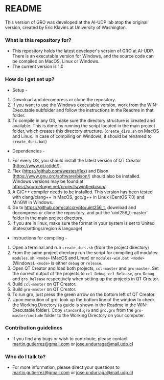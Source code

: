 # README #

This version of GRO was developed at the AI-UDP lab atop the original version, created by Eric Klavins at University of Washington.

### What is this repository for? ###

* This repository holds the latest developer's version of GRO at AI-UDP. There is an executable version for Windows, and the source code can be compiled on MacOS, Linux or Windows.
* The current version is 1.0


### How do I get set up? ###

[//]: # (* Summary of set up)
* Setup -
1. Download and decompress or clone the repository.
2. If you want to use the Windows executable version, work from the WIN-Executable subfolder and follow the instructions in the Readme in that folder.
3. To compile in any OS, make sure the directory structure is created and available. This is done by running the script located in the main project folder, which creates this directory structure. (`create_dirs.sh` on MacOS and Linux. In case of compiling on Windows, it should be renamed to `create_dirs.bat`)  

[//]: # (* Configuration)
* Dependencies -
1. For every OS, you should install the latest version of QT Creator (https://www.qt.io/ide/).
2. Flex (https://github.com/westes/flex) and Bison (https://www.gnu.org/software/bison/) should also be installed. Windows versions may be found at https://sourceforge.net/projects/winflexbison/.
3. A C/C++ compiler needs to be installed. This version has been tested with clang/clang++ in MacOS, gcc/g++ in Linux (CentOS 7.0) and MinGW in Windows.
4. Go to  https://github.com/calccrypto/uint256_t, download and decompress or clone the repository, and put the ‘uint256_t-master’ folder in the main project directory.
5. If you are in linux, make sure the format in your system is set to United States(settings/region &
language)

[//]: # (* Database configuration)
[//]: # (* How to run tests)
[//]: # (* Deployment instructions)
* Instructions for compiling -

1. Open a terminal and run `create_dirs.sh` (from the project directory)
2. From the same project directory run the script for compiling all modules: `modules.sh <mode>` (MacOS and Linux) or `modules-win.bat <mode>` (Windows). `<mode>` is either `debug` or `release`.
3. Open QT Creator and load both projects, `ccl-master` and `gro-master`. Set the correct output of the projects to `ccl_Debug`, `ccl_Release`, `gro_Debug` and `gro_Release` respectively when setting up the projects in QT Creator.
4. Build `ccl-master` on QT Creator.
5. Build `gro-master` on QT Creator.
6. To run gro, just press the green arrow on the bottom left of QT Creator.
7. Upon execution of gro, look up the bottom line of the window to check the Working Directory (a guide is shown in the Readme in the WIN-Executable folder). Copy `standard.gro` and `gro.gro` from the `gro-master/include` folder to the Working Directory on your computer.

### Contribution guidelines ###

[//]: # (* Writing tests)
[//]: # (* Code review)
[//]: # (* Other guidelines)
* If you find any bugs or wish to contribute, please contact martin.gutierrez@gmail.com or jose.undurraga@mail.udp.cl

### Who do I talk to? ###

[//]: # (* Repo owner or admin)
[//]: # (* Other community or team contact)
* For more information, please direct your questions to martin.gutierrez@gmail.com or jose.undurraga@mail.udp.cl
